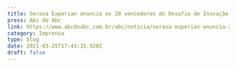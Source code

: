 ```yaml
---
title: Serasa Experian anuncia os 20 vencedores do Desafio de Inovação
press: Abc do Abc
link: https://www.abcdoabc.com.br/abc/noticia/serasa-experian-anuncia-20-vencedores-desafio-inovacao-120585
category: Imprensa
type: blog
date: 2021-03-25T17:43:15.928Z
draft: false
---
```


